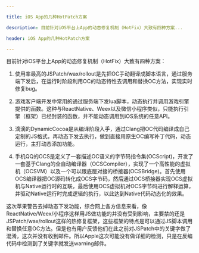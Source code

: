 ```yaml
---

title: iOS App的几种HotPatch方案

description: 目前针对iOS平台上App的动态修复机制（HotFix）大致有四种方案...

header: iOS App的几种HotPatch方案

---
```


目前针对iOS平台上App的动态修复机制（HotFix）大致有四种方案：

1. 使用率最高的JSPatch/wax/rollout是先把OC手动翻译成脚本语言，通过服务端下发后，在运行时阶段利用OC的动态特性去调用和替换OC方法，实现实时修复bug。
<!--break-->

2. 游戏客户端开发中常用的通过服务端下发lua脚本，动态执行并调用游戏引擎提供的函数。这种与ReactNative、Weex以及微信小程序类似，只能执行引擎（框架）已经封装的函数，并不能动态调用到iOS系统的任意API。

3. 滴滴的DynamicCocoa是从编译阶段入手，通过Clang把OC代码编译成自己定制的JS格式，再动态下发去执行，做到直接用原生OC编写补丁代码，动态运行，主打动态添加功能。

4. 手机QQ的OCS是定义了一套描述OC语义的字节码指令集(OCScript)，开发了一套基于Clang的全自动编译器（OCSCompiler），实现了一个高性能的虚拟机（OCSVM）以及一个可以跟底层对接的桥接器(OCSBridge)。首先使用OCS编译器把OC源码转化成OCS字节码，然后通过OCS桥接器实现OCS虚拟机与Native运行时的互联，最后使用OCS虚拟机对OCS字节码进行解释运算，并驱动Native运行时完成逻辑的执行，以此达到Native代码动态化的效果。

这次苹果警告去掉动态下发功能，综合网上各方信息来看，像ReactNative/Weex/小程序这样用JS做功能的并没有受到影响，主要禁的还是JSPatch/wax/rollout这样的热修复框架，这些框架的特点是可以通过JS脚本调用和替换任意OC方法。但是也有用户反馈他们在此之前对JSPatch中的关键字做了混淆，这次并没有收到邮件。所以Apple这次可能没有做详细的检测，只是在反编代码中检测到了关键字就发送warning邮件。


